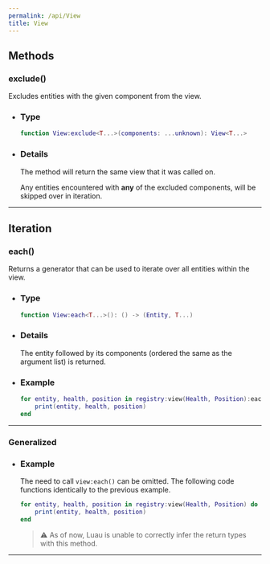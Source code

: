 ```yaml
---
permalink: /api/View
title: View
---
```


## Methods

### exclude()

Excludes entities with the given component from the view.

- ### Type

    ```lua
    function View:exclude<T...>(components: ...unknown): View<T...>
    ```

- ### Details

    The method will return the same view that it was called on.

    Any entities encountered with **any** of the excluded components, will be skipped over in iteration.

---

## Iteration

### each()

Returns a generator that can be used to iterate over all entities within the view.

- ### Type

    ```lua
    function View:each<T...>(): () -> (Entity, T...)
    ```

- ### Details

    The entity followed by its components (ordered the same as the argument list) is returned.

- ### Example

    ```lua
    for entity, health, position in registry:view(Health, Position):each() do
        print(entity, health, position)
    end
    ```

---

### Generalized

- ### Example

    The need to call `view:each()` can be omitted.
    The following code functions identically to the previous example.

    ```lua
    for entity, health, position in registry:view(Health, Position) do
        print(entity, health, position)
    end
    ```

    > ⚠️ As of now, Luau is unable to correctly infer the return types with this method.

---
